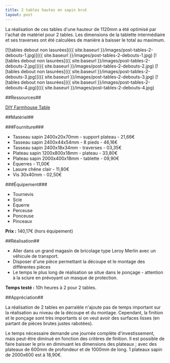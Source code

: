 ```yaml
---
title: 2 tables hautes en sapin brut
layout: post
---
```


La réalisation de ces tables d'une hauteur de 1120mm a été optimisé par l'achat de matériel pour 2 tables. Les dimensions de la tablette intermédiaire et ses traverses ont été calculées de manière à baisser le total au maximum.

[![tables debout non lasurées]({{ site.baseurl }}/images/post-tables-2-debouts-1.jpg)]({{ site.baseurl }}/images/post-tables-2-debouts-1.jpg)
[![tables debout non lasurées]({{ site.baseurl }}/images/post-tables-2-debouts-2.jpg)]({{ site.baseurl }}/images/post-tables-2-debouts-2.jpg)
[![tables debout non lasurées]({{ site.baseurl }}/images/post-tables-2-debouts-3.jpg)]({{ site.baseurl }}/images/post-tables-2-debouts-3.jpg)
[![tables debout non lasurées]({{ site.baseurl }}/images/post-tables-2-debouts-4.jpg)]({{ site.baseurl }}/images/post-tables-2-debouts-4.jpg)

##Ressources##

[DIY Farmhouse Table](http://www.attemptsatdomestication.com/diy-farmhouse-table/)

##Matériel##

###Fourniture###
 * Tasseau sapin 2400x20x70mm 	- support plateau - 21,66€
 * Tasseau sapin 2400x44x54mm 	- 8 pieds		  - 46,16€	
 * Tasseau sapin 2400x18x34mm 	- traverses		  - 03,35€
 * Plateau sapin 1200x800x18mm 	- plateau		  - 33,80€
 * Plateau sapin 2000x400x18mm	- tablette		  - 09,90€
 * Équerres 									  - 11,00€
 * Lasure chêne clair 							  - 11,80€
 * Vis 30x40mm		 							  - 02,50€

###Équipement###
 * Tournevis
 * Scie
 * Équerre
 * Perceuse
 * Ponceuse
 * Pinceaux

 **Prix :** 140,17€ (hors équipement) 

##Réalisation##

 * Aller dans un grand magasin de bricolage type Leroy Merlin avec un véhicule de transport.
 * Disposer d'une pièce permettant la découpe et le montage des différentes pièces
 * Le temps le plus long de réalisation se situe dans le ponçage - attention à la sciure en prévoyant un masque de protection.

 **Temps testé :** 10h heures à 2 pour 2 tables.

##Appréciation##

La réalisation de 2 tables en parralèle n'ajoute pas de temps important sur la réalisation au niveau de la découpe et du montage. Cependant, la finition et le ponçage sont très importants si on veut avoir des surfaces lisses (en partant de pièces brutes justes rabotées).

Le temps nécessaire demande une journée complète d'investissement, mais peut-être diminué en fonction des critères de finition. Il est possible de faire baisser le prix en diminuant les dimensions des plateaux ; avec des plateaux de 600mm de profondeur et de 1000mm de long. 1 plateaux sapin de 2000x600 est à 18,90€. 

